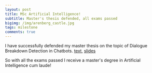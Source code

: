 ```yaml
---
layout: post
title: MSc Artificial Intelligence!
subtitle: Master's thesis defended, all exams passed
bigimg: /img/arenberg_castle.jpg
tags: milestone
comments: true
---
```


I have successfully defended my master thesis on the topic of Dialogue Breakdown Detection in Chatbots. <a href="../pdf/Hendriksen_MAI_thesis.pdf">text</a>, <a href="../pdf/thesis_defense_presentation.pdf">slides</a>

So with all the exams passed I receive a master's degree in Artificial Intelligence cum laude!

